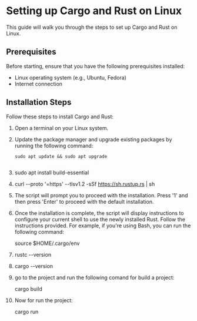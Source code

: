 # Setting up Cargo and Rust on Linux

This guide will walk you through the steps to set up Cargo and Rust on Linux.

## Prerequisites

Before starting, ensure that you have the following prerequisites installed:

- Linux operating system (e.g., Ubuntu, Fedora)
- Internet connection

## Installation Steps

Follow these steps to install Cargo and Rust:

1. Open a terminal on your Linux system.

2. Update the package manager and upgrade existing packages by running the following command:
   ```shell
   sudo apt update && sudo apt upgrade


3. sudo apt install build-essential

4. curl --proto '=https' --tlsv1.2 -sSf https://sh.rustup.rs | sh

5. The script will prompt you to proceed with the installation. Press '1' and then press 'Enter' to proceed with the default installation.

6. Once the installation is complete, the script will display instructions to configure your current shell to use the newly installed Rust. Follow the instructions provided. For     example, if you're using Bash, you can run the following command:

    source $HOME/.cargo/env

7. rustc --version

8. cargo --version

9. go to the project and run the following comand for build a project:
   
   cargo build

10. Now for run the project:
    
    cargo run 


